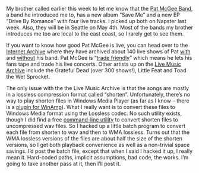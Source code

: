 My brother called earlier this week to let me know that the [Pat McGee
Band](http://www.patmcgeeband.com/), a band he introduced me to, has a
new album “Save Me” and a new EP “Drive By Romance” with four live
tracks. I picked up both on Napster last week. Also, they will be in
Seattle on May 4th. Most of the bands my brother introduces me too are
local to the east coast, so I rarely get to see them.

If you want to know how good Pat McGee is live, you can head over to the
[Internet Archive](http://www.archive.org/) where they have archived
about 140 live shows of Pat
[with](http://www.archive.org/audio/etreelisting-browse.php?collection=etree&cat=Pat%20McGee%20Band)
and
[without](http://www.archive.org/audio/etreelisting-browse.php?collection=etree&cat=Pat%20McGee%20Band)
his band. Pat McGee is “[trade
friendly](http://wiki2.etree.org/index.php?page=TradeFriendly)” which
means he lets his fans tape and trade his live concerts. Other artists
up on the [Live Music
Archive](http://www.archive.org/audio/collection.php?collection=etree)
include the Grateful Dead (over 300 shows!), Little Feat and Toad the
Wet Sprocket.

The only issue with the the Live Music Archive is that the songs are
mostly in a lossless compression format called “shorten”. Unfortunately,
there’s no way to play shorten files in Windows Media Player (as far as
I know – there is a [plugin for
WinAmp](http://wiki.etree.org/index.php?page=ShnAmp)). What I really
want is to convert these files to Windows Media format using the
Lossless codec. No such utility exists, though I did find a free
[command-line utility](http://www.etree.org/shnutils/shorten/) to
convert shorten files to uncompressed wav files. So I hacked up a little
batch program to convert each file from shorten to wav and then to WMA
lossless. Turns out that the WMA lossless versions of the files are
about half the size of the shorten versions, so I get both playback
convenience as well as a non-trivial space savings. I’d post the batch
file, except that when I said I hacked it up, I really mean it.
Hard-coded paths, implicit assumptions, bad code, the works. I’m going
to take another pass at it, then I’ll post it.
